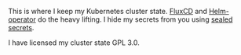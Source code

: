 This is where I keep my Kubernetes cluster state. [FluxCD](https://fluxcd.io/)
and [Helm-operator](https://docs.fluxcd.io/projects/helm-operator/) do the heavy
lifting. I hide my secrets from you using [sealed
secrets](https://github.com/bitnami-labs/sealed-secrets).

I have licensed my cluster state GPL 3.0.
